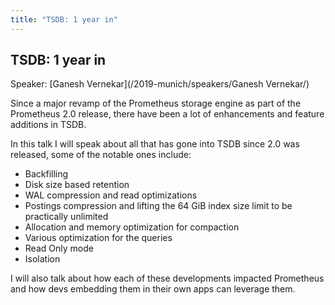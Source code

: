```yaml
---
title: "TSDB: 1 year in"
---
```


## TSDB: 1 year in

Speaker: [Ganesh Vernekar](/2019-munich/speakers/Ganesh Vernekar/)

Since a major revamp of the Prometheus storage engine as part of the Prometheus 2.0 release, there have been a lot of enhancements and feature additions in TSDB. 

In this talk I will speak about all that has gone into TSDB since 2.0 was released, some of the notable ones include:

* Backfilling 
* Disk size based retention 
* WAL compression and read optimizations 
* Postings compression and lifting the 64 GiB index size limit to be practically unlimited 
* Allocation and memory optimization for compaction 
* Various optimization for the queries 
* Read Only mode 
* Isolation

I will also talk about how each of these developments impacted Prometheus and how devs embedding them in their own apps can leverage them. 
